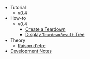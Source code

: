 * Tutorial
  * [v0.4](./v0.4/tutorial.md)
* How-to
  * v0.4
    * [Create a Teardown](./v0.4/how-to/create-teardown.md)
    * [Display `TeardownResult` Tree](./v0.4/how-to/display-teardown)
* Theory
  * [Raison d'etre](./theory/raison-detre.md)
* [Development Notes](./CONTRIBUTING.md)
